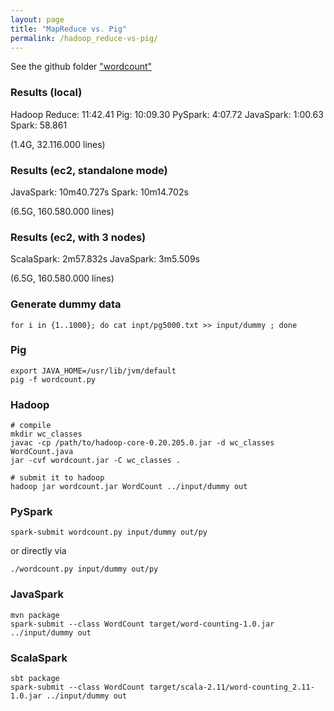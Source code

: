```yaml
---
layout: page
title: "MapReduce vs. Pig"
permalink: /hadoop_reduce-vs-pig/
---
```



See the github folder ["wordcount"](https://github.com/greenify/ddm/tree/master/wordcount)

### Results (local)

Hadoop Reduce: 11:42.41
Pig: 10:09.30
PySpark: 4:07.72 
JavaSpark:  1:00.63
Spark: 58.861

(1.4G, 32.116.000 lines)

### Results (ec2, standalone mode)

JavaSpark: 10m40.727s 
Spark: 10m14.702s 

(6.5G, 160.580.000 lines)

### Results (ec2, with 3 nodes)

ScalaSpark: 2m57.832s
JavaSpark: 3m5.509s 

(6.5G, 160.580.000 lines)

### Generate dummy data

```
for i in {1..1000}; do cat inpt/pg5000.txt >> input/dummy ; done
```


### Pig

```
export JAVA_HOME=/usr/lib/jvm/default
pig -f wordcount.py
```

### Hadoop

```
# compile
mkdir wc_classes
javac -cp /path/to/hadoop-core-0.20.205.0.jar -d wc_classes WordCount.java
jar -cvf wordcount.jar -C wc_classes .

# submit it to hadoop
hadoop jar wordcount.jar WordCount ../input/dummy out
```

### PySpark

```
spark-submit wordcount.py input/dummy out/py
```

or directly via

```
./wordcount.py input/dummy out/py
```

### JavaSpark

```
mvn package
spark-submit --class WordCount target/word-counting-1.0.jar ../input/dummy out
```

### ScalaSpark

```
sbt package
spark-submit --class WordCount target/scala-2.11/word-counting_2.11-1.0.jar ../input/dummy out
```
